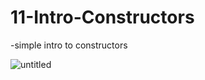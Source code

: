 # 11-Intro-Constructors

-simple intro to constructors

![untitled](https://cloud.githubusercontent.com/assets/12276056/25574444/8beadd1e-2e1c-11e7-810f-5fc8128cdb98.png)
